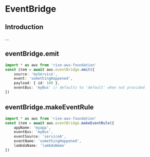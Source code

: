 # EventBridge

## Introduction

...

## eventBridge.emit

```ts
import * as aws from 'rise-aws-foundation'
const item = await aws.eventBridge.emit({
    source: 'myService',
    event: 'somethingHappened',
    payload: { id: 100 },
    eventBus: 'myBus' // defaults to 'default' when not provided
})
```

## eventBridge.makeEventRule

```ts
import * as aws from 'rise-aws-foundation'
const item = await aws.eventBridge.makeEventRule({
    appName: 'myapp',
    eventBus: 'myBus',
    eventSource: 'serviceA',
    eventName: 'somethingHappened',
    lambdaName: 'lambdaName'
})
```
